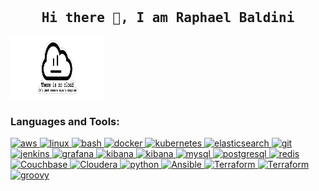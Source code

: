 <h1 align="center">
  <h2 align='center'><samp><strong>Hi there 👋, I am Raphael Baldini</strong></samp></h2>
  <a><img src="There-is-no-cloud.png" alt="There-is-no-cloud" width="150" height="100"></a>
</h1>
<h3 align="left">Languages and Tools:</h3>
  <p align="left"> 
    <a href="https://aws.amazon.com" target="_blank"> <img src="https://www.vectorlogo.zone/logos/amazon_aws/amazon_aws-icon.svg" alt="aws" width="35" height="35"/> </a>
    <a href="https://www.linux.org/" target="_blank"> <img src="https://www.vectorlogo.zone/logos/linux/linux-icon.svg" alt="linux" width="35" height="35"/> </a> 
    <a href="https://www.gnu.org/software/bash/" target="_blank"> <img src="https://www.vectorlogo.zone/logos/gnu_bash/gnu_bash-icon.svg" alt="bash" width="35" height="35"/> </a> 
    <a href="https://www.docker.com/" target="_blank"> <img src="https://www.vectorlogo.zone/logos/docker/docker-icon.svg" alt="docker" width="35" height="35"/> </a> 
    <a href="https://kubernetes.io" target="_blank"> <img src="https://www.vectorlogo.zone/logos/kubernetes/kubernetes-icon.svg" alt="kubernetes" width="35" height="35"/> </a> 
    <a href="https://www.elastic.co" target="_blank"> <img src="https://www.vectorlogo.zone/logos/elastic/elastic-icon.svg" alt="elasticsearch" width="35" height="35"/> </a> 
    <a href="https://git-scm.com/" target="_blank"> <img src="https://www.vectorlogo.zone/logos/git-scm/git-scm-icon.svg" alt="git" width="35" height="35"/> </a> 
    <a href="https://www.jenkins.io" target="_blank"> <img src="https://www.vectorlogo.zone/logos/jenkins/jenkins-icon.svg" alt="jenkins" width="35" height="35"/> </a>
    <a href="https://grafana.com" target="_blank"> <img src="https://www.vectorlogo.zone/logos/grafana/grafana-icon.svg" alt="grafana" width="35" height="35"/> </a>  
    <a href="https://www.elastic.co/kibana" target="_blank"> <img src="https://www.vectorlogo.zone/logos/elasticco_kibana/elasticco_kibana-icon.svg" alt="kibana" width="35" height="35"/> </a> 
    <a href="https://www.oracle.com/" target="_blank"> <img src="https://www.vectorlogo.zone/logos/oracle/oracle-icon.svg" alt="kibana" width="35" height="35"/> </a>
    <a href="https://www.mysql.com/" target="_blank"> <img src="https://www.vectorlogo.zone/logos/mysql/mysql-icon.svg" alt="mysql" width="35" height="35"/> </a> 
    <a href="https://www.postgresql.org" target="_blank"> <img src="https://www.vectorlogo.zone/logos/postgresql/postgresql-icon.svg" alt="postgresql" width="35" height="35"/> </a> 
    <a href="https://redis.io" target="_blank"> <img src="https://www.vectorlogo.zone/logos/redis/redis-icon.svg" alt="redis" width="35" height="35"/> </a> 
    <a href="https://www.couchbase.com/" target="_blank"> <img src="https://www.vectorlogo.zone/logos/couchbase/couchbase-icon.svg" alt="Couchbase" width="35" height="35"/> </a> 
    <a href="https://br.cloudera.com/" target="_blank"> <img src="https://www.vectorlogo.zone/logos/cloudera/cloudera-icon.svg" alt="Cloudera" width="35" height="35"/> </a>
    <a href="https://www.python.org" target="_blank"> <img src="https://www.vectorlogo.zone/logos/python/python-icon.svg" alt="python" width="35" height="35"/> </a> 
    <a href="https://www.ansible.com/" target="_blank"><img src="https://www.vectorlogo.zone/logos/ansible/ansible-icon.svg" alt="Ansible" width="35" height="35"/> </a> 
    <a href="https://www.terraform.io/" target="_blank"> <img src="https://www.vectorlogo.zone/logos/terraformio/terraformio-icon.svg" alt="Terraform" width="35" height="35"/> </a> 
    <a href="https://helm.sh/" target="_blank"> <img src="https://www.vectorlogo.zone/logos/helmsh/helmsh-icon.svg" alt="Terraform" width="35" height="35"/> </a>
    <a href="https://groovy-lang.org/" target="_blank"> <img src="https://www.vectorlogo.zone/logos/groovehq/groovehq-icon.svg" alt="groovy" width="35" height="35"/> </a>
  </p>